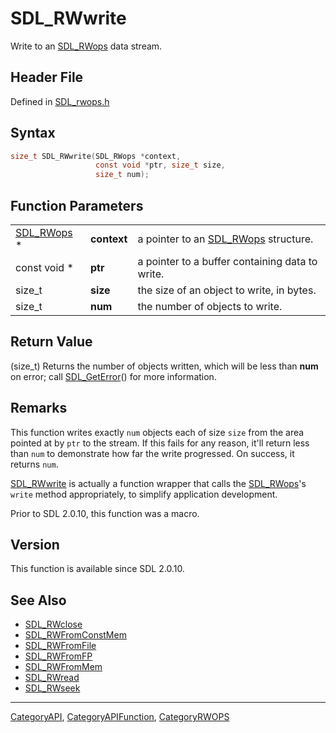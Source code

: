 # SDL_RWwrite

Write to an [SDL_RWops](SDL_RWops) data stream.

## Header File

Defined in [SDL_rwops.h](https://github.com/libsdl-org/SDL/blob/SDL2/include/SDL_rwops.h)

## Syntax

```c
size_t SDL_RWwrite(SDL_RWops *context,
                   const void *ptr, size_t size,
                   size_t num);
```

## Function Parameters

|                          |             |                                                   |
| ------------------------ | ----------- | ------------------------------------------------- |
| [SDL_RWops](SDL_RWops) * | **context** | a pointer to an [SDL_RWops](SDL_RWops) structure. |
| const void *             | **ptr**     | a pointer to a buffer containing data to write.   |
| size_t                   | **size**    | the size of an object to write, in bytes.         |
| size_t                   | **num**     | the number of objects to write.                   |

## Return Value

(size_t) Returns the number of objects written, which will be less than
**num** on error; call [SDL_GetError](SDL_GetError)() for more information.

## Remarks

This function writes exactly `num` objects each of size `size` from the
area pointed at by `ptr` to the stream. If this fails for any reason, it'll
return less than `num` to demonstrate how far the write progressed. On
success, it returns `num`.

[SDL_RWwrite](SDL_RWwrite) is actually a function wrapper that calls the
[SDL_RWops](SDL_RWops)'s `write` method appropriately, to simplify
application development.

Prior to SDL 2.0.10, this function was a macro.

## Version

This function is available since SDL 2.0.10.

## See Also

- [SDL_RWclose](SDL_RWclose)
- [SDL_RWFromConstMem](SDL_RWFromConstMem)
- [SDL_RWFromFile](SDL_RWFromFile)
- [SDL_RWFromFP](SDL_RWFromFP)
- [SDL_RWFromMem](SDL_RWFromMem)
- [SDL_RWread](SDL_RWread)
- [SDL_RWseek](SDL_RWseek)

----
[CategoryAPI](CategoryAPI), [CategoryAPIFunction](CategoryAPIFunction), [CategoryRWOPS](CategoryRWOPS)

